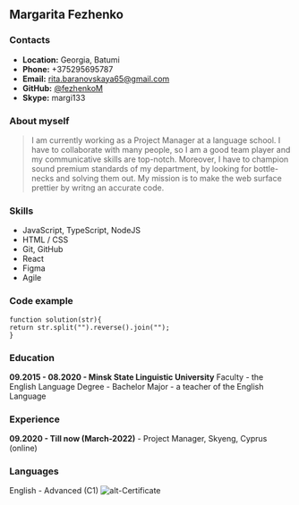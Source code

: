 ## Margarita Fezhenko


### Contacts
- **Location:** Georgia, Batumi
- **Phone:** +375295695787
- **Email:** rita.baranovskaya65@gmail.com
- **GitHub:** [@fezhenkoM](https://github.com/fezhenkoM)
- **Skype:** margi133


### About myself
> I am currently working as a Project Manager at a language school. I have to collaborate with many people, so I am a good team player and my communicative skills are top-notch. Moreover, I have to champion sound premium standards of my department, by looking for bottle-necks and solving them out. My mission is to make the web surface prettier by writng an accurate code.


### Skills
- JavaScript, TypeScript, NodeJS
- HTML / CSS
- Git, GitHub
- React
- Figma
- Agile


### Code example
```
function solution(str){
return str.split("").reverse().join(""); 
}
```

### Education
**09.2015 - 08.2020 - Minsk State Linguistic University**
Faculty - the English Language
Degree - Bachelor
Major - a teacher of the English Language


### Experience
**09.2020 - Till now (March-2022)** - Project Manager, Skyeng, Cyprus (online)


### Languages
English - Advanced (C1) ![alt-Certificate](/rsschool-cv/certificate.png)